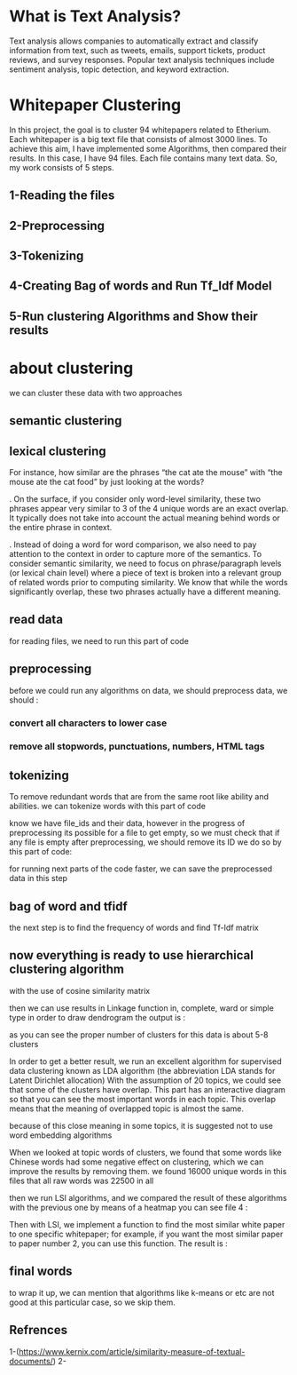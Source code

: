 # What is Text Analysis?
Text analysis allows companies to automatically extract and classify information from text, such as tweets, emails, support tickets, product reviews, and survey responses. Popular text analysis techniques include sentiment analysis, topic detection, and keyword extraction.

# Whitepaper Clustering

In this project, the goal is to cluster 94 whitepapers related to Etherium. Each whitepaper is a big text file that consists of almost 3000 lines.
To achieve this aim, I have implemented some Algorithms, then compared their results.
In this case, I have 94 files. Each file contains many text data. So, my work consists of 5 steps.
## 1-Reading the files
## 2-Preprocessing
## 3-Tokenizing
## 4-Creating Bag of words and Run Tf_Idf Model
## 5-Run clustering Algorithms and Show their results 

# about clustering
we can cluster these data with two approaches 
## semantic clustering
## lexical clustering
For instance, how similar are the phrases “the cat ate the mouse” with “the mouse ate the cat food” by just looking at the words?


. On the surface, if you consider only word-level similarity, these two phrases appear very similar to 3 of the 4 unique words are an exact overlap. It typically does not take into account the actual meaning behind words or the entire phrase in context.


. Instead of doing a word for word comparison, we also need to pay attention to the context in order to capture more of the semantics. To consider semantic similarity, we need to focus on phrase/paragraph levels (or lexical chain level) where a piece of text is broken into a relevant group of related words prior to computing similarity. We know that while the words significantly overlap, these two phrases actually have a different meaning.
## read data 
for reading files, we need to run this part of code


## preprocessing
before we could run any algorithms on data, we should preprocess data, 
we should :
### convert all characters to lower case
### remove all stopwords, punctuations, numbers, HTML tags 

## tokenizing
To remove redundant words that are from the same root like ability and abilities.
we can tokenize words
with this part of code

know we have file_ids and their data, however in the progress of preprocessing its possible for a file to get empty, so we must check that if any file is empty after preprocessing, we should remove its ID
we do so by this part of code:







for running next parts of the code faster, we can save the preprocessed data in this step

## bag of word and tfidf
the next step is to find the frequency of words and find Tf-Idf matrix 



## now everything is ready to use hierarchical clustering algorithm
with the use of cosine similarity matrix 

then we can use results in Linkage function in, complete, ward or simple type in order to draw dendrogram
the output is :




as you can see the proper number of clusters for this data is about 5-8 clusters 

In order to get a better result, we run an excellent algorithm for supervised data clustering known as LDA algorithm (the abbreviation LDA stands for Latent Dirichlet allocation)
With the assumption of 20 topics, we could see that some of the clusters have overlap. This part has an interactive diagram so that you can see the most important words in each topic.
This overlap means that the meaning of overlapped topic is almost the same.

because of this close meaning in some topics, it is suggested not to use word embedding algorithms 

When we looked at topic words of clusters, we found that some words like Chinese words had some negative effect on clustering, which we can improve the results by removing them.
we found 16000 unique words in this files that all raw words was 22500 in all 

then we run LSI algorithms, and we compared the result of these algorithms with the previous one by means of a heatmap 
you can see file 4 :





Then with LSI, we implement a function to find the most similar white paper to one specific whitepaper; for example, if you want the most similar paper to paper number 2, you can use this function.
The result is :

## final words
to wrap it up, we can mention that algorithms like k-means or etc are not good at this particular case, so we skip them.

## Refrences

1-(https://www.kernix.com/article/similarity-measure-of-textual-documents/)
2-
